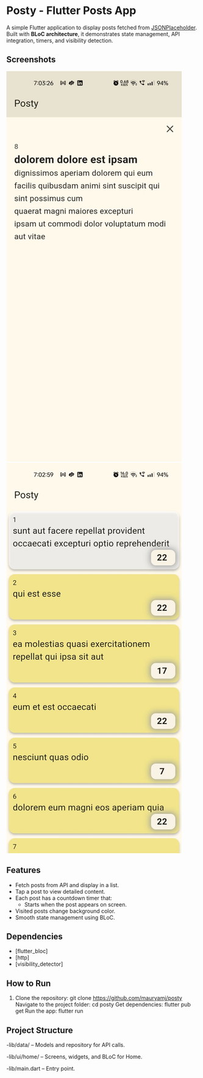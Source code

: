 # Posty - Flutter Posts App

A simple Flutter application to display posts fetched from [JSONPlaceholder](https://jsonplaceholder.typicode.com/). Built with **BLoC architecture**, it demonstrates state management, API integration, timers, and visibility detection.
## Screenshots
![Home Screen 1](images/screenshot1.jpeg)
![Home Screen 2](images/screenshot2.jpeg)

## Features

- Fetch posts from API and display in a list.
- Tap a post to view detailed content.
- Each post has a countdown timer that:
  - Starts when the post appears on screen.
- Visited posts change background color.
- Smooth state management using BLoC.

## Dependencies

- [flutter_bloc]
- [http]
- [visibility_detector]


## How to Run

1. Clone the repository:
   git clone https://github.com/mauryamj/posty
Navigate to the project folder:
cd posty
Get dependencies:
flutter pub get
Run the app:
flutter run


## Project Structure

-lib/data/ – Models and repository for API calls.

-lib/ui/home/ – Screens, widgets, and BLoC for Home.

-lib/main.dart – Entry point.
